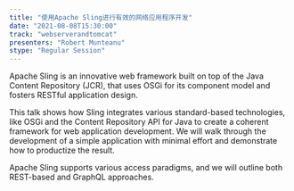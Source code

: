 ```yaml
---
title: "使用Apache Sling进行有效的网络应用程序开发"
date: "2021-08-08T15:30:00" 
track: "webserverandtomcat"
presenters: "Robert Munteanu"
stype: "Regular Session"
---
```

Apache Sling is an innovative web framework built on top of the Java Content Repository (JCR), that uses OSGi for its component model and fosters RESTful application design.
 

 This talk shows how Sling integrates various standard-based technologies, like OSGi and the Content Repository API for Java to create a coherent framework for web application development. We will walk through the development of a simple application with minimal effort and demonstrate how to productize the result.
 

 Apache Sling supports various access paradigms, and we will outline both REST-based and GraphQL approaches.
